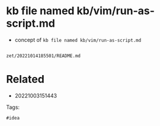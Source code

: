 # kb file named kb/vim/run-as-script.md

- concept of `kb file named kb/vim/run-as-script.md`

```
```

` zet/20221014185501/README.md `

# Related

- 20221003151443

Tags:

    #idea
